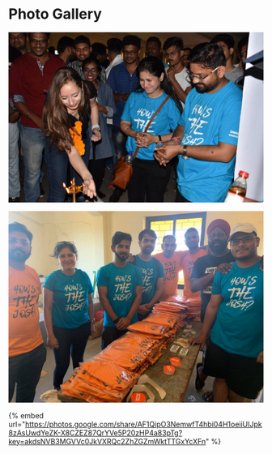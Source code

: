 # Photo Gallery



![ Dia lightening](../.gitbook/assets/dia.jpg)

![OwaspSeasides Swag give away time :\) How&apos;s the Josh ? ](../.gitbook/assets/swag.jpg)

{% embed url="https://photos.google.com/share/AF1QipO3NemwfT4hbi04H1oeiiUIJpk8zAsUwdYeZK-X8CZEZ87QrYVe5P20zHP4a83pTg?key=akdsNVB3MGVVc0JkVXRQc2ZhZGZmWktTTGxYcXFn" %}





